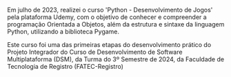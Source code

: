 Em julho de 2023, realizei o curso 'Python - Desenvolvimento de Jogos' pela plataforma Udemy, com o objetivo de conhecer e compreender a programação Orientada a Objetos, além da estrutura e sintaxe da linguagem Python, utilizando a biblioteca Pygame.

Este curso foi uma das primeiras etapas do desenvolvimento prático do Projeto Integrador do Curso de Desenvolvimento de Software Multiplataforma (DSM), da Turma do 3º Semestre de 2024, da Faculdade de Tecnologia de Registro (FATEC-Registro)
